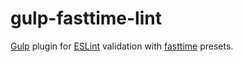 # gulp-fasttime-lint

[Gulp](http://gulpjs.com) plugin for [ESLint](http://eslint.org) validation with
[fasttime](https://github.com/fasttime?tab=repositories) presets.
